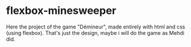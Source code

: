 # flexbox-minesweeper

Here the project of the game "Démineur", made entirely with html and css (using flexbox).
That's just the design, maybe i will do the game as Mehdi did.

